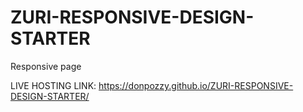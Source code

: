 # ZURI-RESPONSIVE-DESIGN-STARTER
Responsive page

LIVE HOSTING LINK: https://donpozzy.github.io/ZURI-RESPONSIVE-DESIGN-STARTER/
